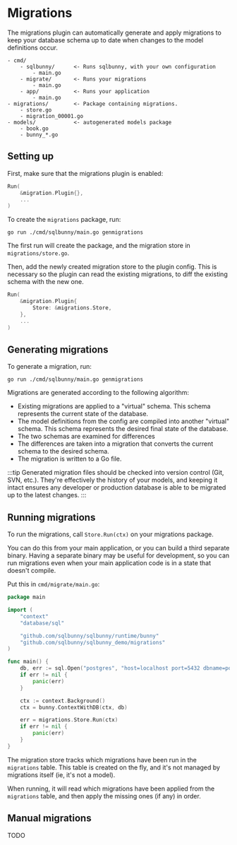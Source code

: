 # Migrations

The migrations plugin can automatically generate and apply migrations to keep 
your database schema up to date when changes to the model definitions occur.

```
- cmd/
    - sqlbunny/      <- Runs sqlbunny, with your own configuration
        - main.go
    - migrate/       <- Runs your migrations
        - main.go
    - app/           <- Runs your application
        - main.go
- migrations/        <- Package containing migrations.
    - store.go
    - migration_00001.go
- models/            <- autogenerated models package
    - book.go        
    - bunny_*.go
```

## Setting up

First, make sure that the migrations plugin is enabled:

```go
Run(
    &migration.Plugin{},
    ...
)
```


To create the `migrations` package, run:

```
go run ./cmd/sqlbunny/main.go genmigrations
```

The first run will create the package, and the migration store in `migrations/store.go`.

Then, add the newly created migration store to the plugin config. This is necessary so the plugin can read the existing migrations, to diff the existing schema with the new one.

```go
Run(
    &migration.Plugin{
        Store: &migrations.Store,
    },
    ...
)
```


## Generating migrations

To generate a migration, run:

```
go run ./cmd/sqlbunny/main.go genmigrations
```

Migrations are generated according to the following algorithm:
- Existing migrations are applied to a "virtual" schema. This schema represents the current state of the database.
- The model definitions from the config are compiled into another "virtual" schema. This schema represents the desired final state of the database.
- The two schemas are examined for differences
- The differences are taken into a migration that converts the current schema to the desired schema.
- The migration is written to a Go file.


:::tip
Generated migration files should be checked into version control (Git, SVN, etc.). They're effectively the history of your models, and keeping it intact ensures any developer or production database is able to be migrated up to the latest changes.
:::

## Running migrations

To run the migrations, call `Store.Run(ctx)` on your migrations package.

You can do this from your main application, or you can build a third separate binary. Having a separate binary may be useful for development, so you can run migrations even when your main application code is in a state that doesn't compile.

Put this in `cmd/migrate/main.go`:

```go
package main

import (
	"context"
	"database/sql"

	"github.com/sqlbunny/sqlbunny/runtime/bunny"
	"github.com/sqlbunny/sqlbunny_demo/migrations"
)

func main() {
	db, err := sql.Open("postgres", "host=localhost port=5432 dbname=postgres user=postgres password=postgres sslmode=disable")
	if err != nil {
		panic(err)
	}

	ctx := context.Background()
	ctx = bunny.ContextWithDB(ctx, db)

	err = migrations.Store.Run(ctx)
	if err != nil {
		panic(err)
	}
}
```

The migration store tracks which migrations have been run in the `migrations` table. This table is created on the fly, and it's not managed by migrations itself (ie, it's not a model). 

When running, it will read which migrations have been applied from the `migrations` table, and then apply the missing ones (if any) in order.

## Manual migrations

TODO